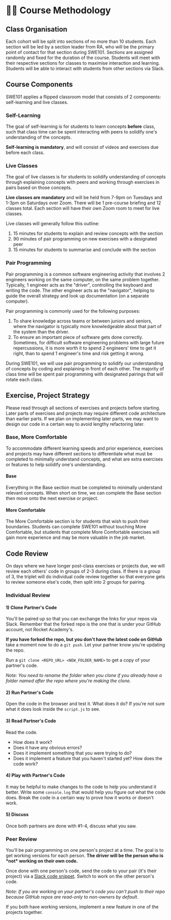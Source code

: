# ✍🏽 Course Methodology

## Class Organisation

Each cohort will be split into sections of no more than 10 students. Each section will be led by a section leader from RA, who will be the primary point of contact for that section during SWE101. Sections are assigned randomly and fixed for the duration of the course. Students will meet with their respective sections for classes to maximise interaction and learning. Students will be able to interact with students from other sections via Slack.

## Course Components

SWE101 applies a flipped classroom model that consists of 2 components: self-learning and live classes.

### Self-Learning

The goal of self-learning is for students to learn concepts **before** class, such that class time can be spent interacting with peers to solidify one's understanding of the concepts.

**Self-learning is mandatory**, and will consist of videos and exercises due before each class.

### **Live Classes**

The goal of live classes is for students to solidify understanding of concepts through explaining concepts with peers and working through exercises in pairs based on those concepts.

**Live classes are mandatory** and will be held from 7-9pm on Tuesdays and 1-3pm on Saturdays over Zoom. There will be 1 pre-course briefing and 12 classes total. Each section will have their own Zoom room to meet for live classes.

Live classes will generally follow this outline:

1. 15 minutes for students to explain and review concepts with the section
2. 90 minutes of pair programming on new exercises with a designated peer
3. 15 minutes for students to summarise and conclude with the section

### Pair Programming

Pair programming is a common software engineering activity that involves 2 engineers working on the same computer, on the same problem together. Typically, 1 engineer acts as the "driver", controlling the keyboard and writing the code. The other engineer acts as the "navigator", helping to guide the overall strategy and look up documentation \(on a separate computer\).

Pair programming is commonly used for the following purposes:

1. To share knowledge across teams or between juniors and seniors, where the navigator is typically more knowledgeable about that part of the system than the driver.
2. To ensure an important piece of software gets done correctly. Sometimes, for difficult software engineering problems with large future repercussions, it is more worth it to spend 2 engineers' time to get it right, than to spend 1 engineer's time and risk getting it wrong.

During SWE101, we will use pair programming to solidify our understanding of concepts by coding and explaining in front of each other. The majority of class time will be spent pair programming with designated pairings that will rotate each class.

## Exercise, Project Strategy

Please read through all sections of exercises and projects before starting. Later parts of exercises and projects may require different code architecture than earlier parts. If we plan on implementing later parts, we may want to design our code in a certain way to avoid lengthy refactoring later.

### Base, More Comfortable

To accommodate different learning speeds and prior experience, exercises and projects may have different sections to differentiate what must be completed to minimally understand concepts, and what are extra exercises or features to help solidify one's understanding.

#### Base

Everything in the Base section must be completed to minimally understand relevant concepts. When short on time, we can complete the Base section then move onto the next exercise or project.

#### More Comfortable

The More Comfortable section is for students that wish to push their boundaries. Students can complete SWE101 without touching More Comfortable, but students that complete More Comfortable exercises will gain more experience and may be more valuable in the job market.

## Code Review

On days where we have longer post-class exercises or projects due, we will review each others' code in groups of 2-3 during class. If there is a group of 3, the triplet will do individual code review together so that everyone gets to review someone else's code, then split into 2 groups for pairing.

### Individual Review

#### 1\) Clone Partner's Code

You'll be paired up so that you can exchange the links for your repos via Slack. Remember that the forked repo is the one that is under your GitHub account, not Rocket Academy's.

**If you have forked the repo, but you don't have the latest code on GitHub** take a moment now to do a `git push`. Let your partner know you're updating the repo.

Run a `git clone <REPO_URL> <NEW_FOLDER_NAME>` to get a copy of your partner's code.

_Note: You need to rename the folder when you clone if you already have a folder named after the repo where you're making the clone._

#### 2\) Run Partner's Code

Open the code in the browser and test it. What does it do? If you're not sure what it does look inside the `script.js` to see.

#### 3\) Read Partner's Code

Read the code.

* How does it work?
* Does it have any obvious errors?
* Does it implement something that you were trying to do?
* Does it implement a feature that you haven't started yet? How does the code work?

#### 4\) Play with Partner's Code

It may be helpful to make changes to the code to help you understand it better. Write some `console.log` that would help you figure out what the code does. Break the code in a certain way to prove how it works or doesn't work.

#### 5\) Discuss

Once both partners are done with \#1-4, discuss what you saw.

### Peer Review

You'll be pair programming on one person's project at a time. The goal is to get working versions for each person. **The driver will be the person who is \*not\* working on their own code.** 

Once done with one person's code, send the code to your pair \(it's their project\) via a [Slack code snippet](https://slack.com/intl/en-sg/slack-tips/share-code-snippets). Switch to work on the other person's code.

_Note: If you are working on your partner's code you can't push to their repo because GitHub repos are read-only to non-owners by default._

If you both have working versions, implement a new feature in one of the projects together.

